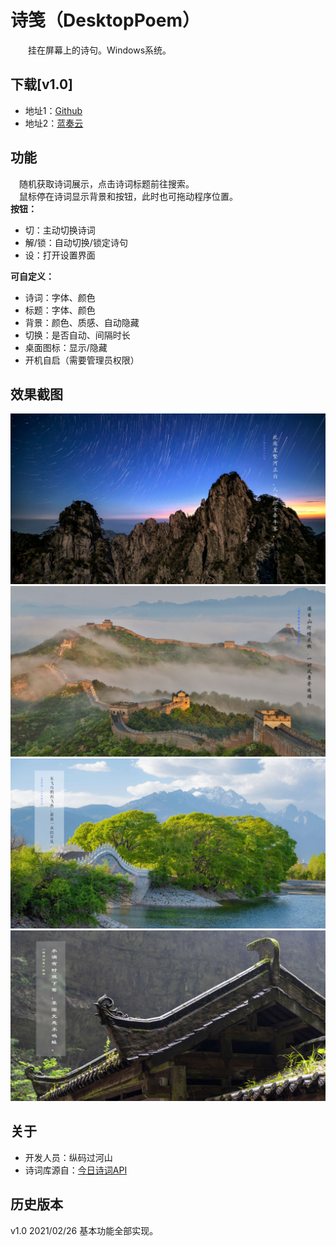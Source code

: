 # 诗笺（DesktopPoem）
　　挂在屏幕上的诗句。Windows系统。

**下载[v1.0]**
-
- 地址1：[Github](https://github.com/tp1415926535/DesktopPoem/raw/main/%E8%AF%97%E7%AC%BAv1.0.rar)
- 地址2：[蓝奏云](https://wws.lanzous.com/iYkwVm97t2j)   

**功能**
-
　随机获取诗词展示，点击诗词标题前往搜索。    
　鼠标停在诗词显示背景和按钮，此时也可拖动程序位置。     
**按钮：**
- 切：主动切换诗词
- 解/锁：自动切换/锁定诗句
- 设：打开设置界面  

**可自定义：**
- 诗词：字体、颜色
- 标题：字体、颜色
- 背景：颜色、质感、自动隐藏
- 切换：是否自动、间隔时长
- 桌面图标：显示/隐藏
- 开机自启（需要管理员权限）


**效果截图**
-
![截图1：无背景](https://github.com/tp1415926535/DesktopPoem/blob/main/%E6%95%88%E6%9E%9C%E6%88%AA%E5%9B%BE/%E6%88%AA%E5%9B%BE1.png)    
![截图2：无背景](https://github.com/tp1415926535/DesktopPoem/blob/main/%E6%95%88%E6%9E%9C%E6%88%AA%E5%9B%BE/%E6%88%AA%E5%9B%BE2.png)   
![截图3：半透明背景](https://github.com/tp1415926535/DesktopPoem/blob/main/%E6%95%88%E6%9E%9C%E6%88%AA%E5%9B%BE/%E6%88%AA%E5%9B%BE3.png)   
![截图4：磨砂玻璃背景](https://github.com/tp1415926535/DesktopPoem/blob/main/%E6%95%88%E6%9E%9C%E6%88%AA%E5%9B%BE/%E6%88%AA%E5%9B%BE4.png)   

**关于**
-
- 开发人员：纵码过河山  
- 诗词库源自：[今日诗词API](https://github.com/xenv/gushici)


**历史版本**
-
v1.0 2021/02/26 基本功能全部实现。
